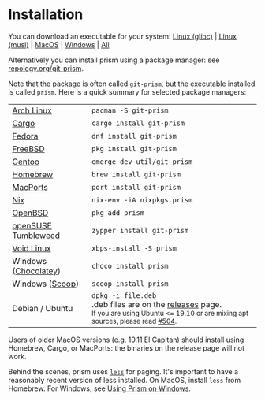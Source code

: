 # Installation

You can download an executable for your system:
[Linux (glibc)](https://github.com/dandavison/prism/releases/download/0.14.0/prism-0.14.0-x86_64-unknown-linux-gnu.tar.gz)
|
[Linux (musl)](https://github.com/dandavison/prism/releases/download/0.14.0/prism-0.14.0-x86_64-unknown-linux-musl.tar.gz)
|
[MacOS](https://github.com/dandavison/prism/releases/download/0.14.0/prism-0.14.0-x86_64-apple-darwin.tar.gz)
|
[Windows](https://github.com/dandavison/prism/releases/download/0.14.0/prism-0.14.0-x86_64-pc-windows-msvc.zip)
|
[All](https://github.com/dandavison/prism/releases)

Alternatively you can install prism using a package manager: see [repology.org/git-prism](https://repology.org/project/git-prism/versions).

Note that the package is often called `git-prism`, but the executable installed is called `prism`. Here is a quick summary for selected package managers:

<table>
  <tr>
    <td><a href="https://archlinux.org/packages/community/x86_64/git-prism/">Arch Linux</a></td>
    <td><code>pacman -S git-prism</code></td>
  </tr>
  <tr>
    <td><a href="https://crates.io/crates/git-prism">Cargo</a></td>
    <td><code>cargo install git-prism</code></td>
  </tr>
  <tr>
    <td><a href="https://src.fedoraproject.org/rpms/rust-git-prism">Fedora</a></td>
    <td><code>dnf install git-prism</code></td>
  </tr>
  <tr>
    <td><a href="https://pkgs.org/download/git-prism">FreeBSD</a></td>
    <td><code>pkg install git-prism</code></td>
  </tr>
  <tr>
    <td><a href="https://packages.gentoo.org/packages/dev-util/git-prism">Gentoo</a></td>
    <td><code>emerge dev-util/git-prism</code></td>
  </tr>
  <tr>
    <td><a href="https://formulae.brew.sh/formula/git-prism">Homebrew</a></td>
    <td><code>brew install git-prism</code></td>
  </tr>
  <tr>
    <td><a href="https://ports.macports.org/port/git-prism/summary">MacPorts</a></td>
    <td><code>port install git-prism</code></td>
  </tr>
  <tr>
    <td><a href="https://search.nixos.org/packages?show=prism&query=prism">Nix</a></td>
    <td><code>nix-env -iA nixpkgs.prism</code>
  </tr>
  <tr>
    <td><a href="https://cvsweb.openbsd.org/ports/textproc/prism/">OpenBSD</a></td>
    <td><code>pkg_add prism</code></td>
  </tr>
  <tr>
    <td><a href="https://software.opensuse.org/package/git-prism">openSUSE Tumbleweed</a></td>
    <td><code>zypper install git-prism</code>
  </tr>
  <tr>
    <td><a href="https://github.com/void-linux/void-packages/tree/master/srcpkgs/prism">Void Linux</a></td>
    <td><code>xbps-install -S prism</code>
  </tr>
  <tr>
    <td>Windows (<a href="https://chocolatey.org/packages/prism">Chocolatey</a>)</td>
    <td><code>choco install prism</code></td>
  </tr>
  <tr>
    <td>Windows (<a href="https://scoop.sh/">Scoop</a>)</td>
    <td><code>scoop install prism</code></td>
  </tr>
  <tr>
    <td>Debian / Ubuntu</td>
    <td>
      <code>dpkg -i file.deb</code>
      <br>
      .deb files are on the <a href="https://github.com/dandavison/prism/releases">releases</a> page.
      <br>
      <sup>If you are using Ubuntu <= 19.10 or are mixing apt sources, please read <a href="https://github.com/dandavison/prism/issues/504">#504</a>.</sup>
    </td>
  </tr>
</table>

Users of older MacOS versions (e.g. 10.11 El Capitan) should install using Homebrew, Cargo, or MacPorts: the binaries on the release page will not work.

Behind the scenes, prism uses [`less`](https://www.greenwoodsoftware.com/less/) for paging.
It's important to have a reasonably recent version of less installed.
On MacOS, install `less` from Homebrew. For Windows, see [Using Prism on Windows](./using-prism-on-windows.md).
